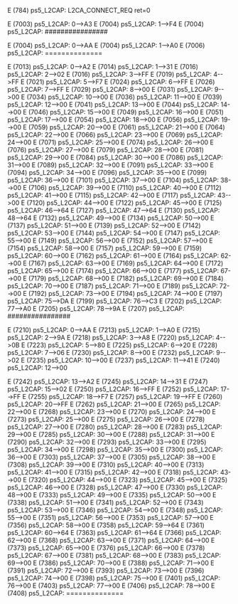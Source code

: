 E (784) ps5_L2CAP: L2CA_CONNECT_REQ ret=0

E (7003) ps5_L2CAP: 0-->A3
E (7004) ps5_L2CAP: 1-->F4
E (7004) ps5_L2CAP: ################

E (7004) ps5_L2CAP: 0-->AA
E (7004) ps5_L2CAP: 1-->A0
E (7006) ps5_L2CAP: ==============

E (7013) ps5_L2CAP: 0-->A2
E (7014) ps5_L2CAP: 1-->31
E (7016) ps5_L2CAP: 2-->02
E (7016) ps5_L2CAP: 3-->FF
E (7019) ps5_L2CAP: 4-->FF
E (7021) ps5_L2CAP: 5-->F7
E (7024) ps5_L2CAP: 6-->FF
E (7026) ps5_L2CAP: 7-->FF
E (7029) ps5_L2CAP: 8-->00
E (7031) ps5_L2CAP: 9-->00
E (7034) ps5_L2CAP: 10-->00
E (7036) ps5_L2CAP: 11-->00
E (7039) ps5_L2CAP: 12-->00
E (7041) ps5_L2CAP: 13-->00
E (7044) ps5_L2CAP: 14-->00
E (7046) ps5_L2CAP: 15-->00
E (7049) ps5_L2CAP: 16-->00
E (7051) ps5_L2CAP: 17-->00
E (7054) ps5_L2CAP: 18-->00
E (7056) ps5_L2CAP: 19-->00
E (7059) ps5_L2CAP: 20-->00
E (7061) ps5_L2CAP: 21-->00
E (7064) ps5_L2CAP: 22-->00
E (7066) ps5_L2CAP: 23-->00
E (7069) ps5_L2CAP: 24-->00
E (7071) ps5_L2CAP: 25-->00
E (7074) ps5_L2CAP: 26-->00
E (7076) ps5_L2CAP: 27-->00
E (7079) ps5_L2CAP: 28-->00
E (7081) ps5_L2CAP: 29-->00
E (7084) ps5_L2CAP: 30-->00
E (7086) ps5_L2CAP: 31-->00
E (7089) ps5_L2CAP: 32-->00
E (7091) ps5_L2CAP: 33-->00
E (7094) ps5_L2CAP: 34-->00
E (7096) ps5_L2CAP: 35-->00
E (7099) ps5_L2CAP: 36-->00
E (7101) ps5_L2CAP: 37-->00
E (7104) ps5_L2CAP: 38-->00
E (7106) ps5_L2CAP: 39-->00
E (7110) ps5_L2CAP: 40-->00
E (7112) ps5_L2CAP: 41-->00
E (7115) ps5_L2CAP: 42-->00
E (7117) ps5_L2CAP: 43-->00
E (7120) ps5_L2CAP: 44-->00
E (7122) ps5_L2CAP: 45-->00
E (7125) ps5_L2CAP: 46-->64
E (7127) ps5_L2CAP: 47-->64
E (7130) ps5_L2CAP: 48-->64
E (7132) ps5_L2CAP: 49-->00
E (7134) ps5_L2CAP: 50-->00
E (7137) ps5_L2CAP: 51-->00
E (7139) ps5_L2CAP: 52-->00
E (7142) ps5_L2CAP: 53-->00
E (7144) ps5_L2CAP: 54-->00
E (7147) ps5_L2CAP: 55-->00
E (7149) ps5_L2CAP: 56-->00
E (7152) ps5_L2CAP: 57-->00
E (7154) ps5_L2CAP: 58-->00
E (7157) ps5_L2CAP: 59-->00
E (7159) ps5_L2CAP: 60-->00
E (7162) ps5_L2CAP: 61-->00
E (7164) ps5_L2CAP: 62-->00
E (7167) ps5_L2CAP: 63-->00
E (7169) ps5_L2CAP: 64-->00
E (7172) ps5_L2CAP: 65-->00
E (7174) ps5_L2CAP: 66-->00
E (7177) ps5_L2CAP: 67-->00
E (7179) ps5_L2CAP: 68-->00
E (7182) ps5_L2CAP: 69-->00
E (7184) ps5_L2CAP: 70-->00
E (7187) ps5_L2CAP: 71-->00
E (7189) ps5_L2CAP: 72-->00
E (7192) ps5_L2CAP: 73-->00
E (7194) ps5_L2CAP: 74-->00
E (7197) ps5_L2CAP: 75-->DA
E (7199) ps5_L2CAP: 76-->C3
E (7202) ps5_L2CAP: 77-->A0
E (7205) ps5_L2CAP: 78-->9A
E (7207) ps5_L2CAP: ################

E (7210) ps5_L2CAP: 0-->AA
E (7213) ps5_L2CAP: 1-->A0
E (7215) ps5_L2CAP: 2-->9A
E (7218) ps5_L2CAP: 3-->A8
E (7220) ps5_L2CAP: 4-->0B
E (7223) ps5_L2CAP: 5-->80
E (7225) ps5_L2CAP: 6-->20
E (7228) ps5_L2CAP: 7-->06
E (7230) ps5_L2CAP: 8-->00
E (7232) ps5_L2CAP: 9-->02
E (7235) ps5_L2CAP: 10-->00
E (7237) ps5_L2CAP: 11-->41
E (7240) ps5_L2CAP: 12-->00

E (7242) ps5_L2CAP: 13-->A2
E (7245) ps5_L2CAP: 14-->31
E (7247) ps5_L2CAP: 15-->02
E (7250) ps5_L2CAP: 16-->FF
E (7252) ps5_L2CAP: 17-->FF
E (7255) ps5_L2CAP: 18-->F7
E (7257) ps5_L2CAP: 19-->FF
E (7260) ps5_L2CAP: 20-->FF
E (7262) ps5_L2CAP: 21-->00
E (7265) ps5_L2CAP: 22-->00
E (7268) ps5_L2CAP: 23-->00
E (7270) ps5_L2CAP: 24-->00
E (7273) ps5_L2CAP: 25-->00
E (7275) ps5_L2CAP: 26-->00
E (7278) ps5_L2CAP: 27-->00
E (7280) ps5_L2CAP: 28-->00
E (7283) ps5_L2CAP: 29-->00
E (7285) ps5_L2CAP: 30-->00
E (7288) ps5_L2CAP: 31-->00
E (7290) ps5_L2CAP: 32-->00
E (7293) ps5_L2CAP: 33-->00
E (7295) ps5_L2CAP: 34-->00
E (7298) ps5_L2CAP: 35-->00
E (7300) ps5_L2CAP: 36-->00
E (7303) ps5_L2CAP: 37-->00
E (7305) ps5_L2CAP: 38-->00
E (7308) ps5_L2CAP: 39-->00
E (7310) ps5_L2CAP: 40-->00
E (7313) ps5_L2CAP: 41-->00
E (7315) ps5_L2CAP: 42-->00
E (7318) ps5_L2CAP: 43-->00
E (7320) ps5_L2CAP: 44-->00
E (7323) ps5_L2CAP: 45-->00
E (7325) ps5_L2CAP: 46-->00
E (7328) ps5_L2CAP: 47-->00
E (7330) ps5_L2CAP: 48-->00
E (7333) ps5_L2CAP: 49-->00
E (7335) ps5_L2CAP: 50-->00
E (7338) ps5_L2CAP: 51-->00
E (7341) ps5_L2CAP: 52-->00
E (7343) ps5_L2CAP: 53-->00
E (7346) ps5_L2CAP: 54-->00
E (7348) ps5_L2CAP: 55-->00
E (7351) ps5_L2CAP: 56-->00
E (7353) ps5_L2CAP: 57-->00
E (7356) ps5_L2CAP: 58-->00
E (7358) ps5_L2CAP: 59-->64
E (7361) ps5_L2CAP: 60-->64
E (7363) ps5_L2CAP: 61-->64
E (7366) ps5_L2CAP: 62-->00
E (7368) ps5_L2CAP: 63-->00
E (7371) ps5_L2CAP: 64-->00
E (7373) ps5_L2CAP: 65-->00
E (7376) ps5_L2CAP: 66-->00
E (7378) ps5_L2CAP: 67-->00
E (7381) ps5_L2CAP: 68-->00
E (7383) ps5_L2CAP: 69-->00
E (7386) ps5_L2CAP: 70-->00
E (7388) ps5_L2CAP: 71-->00
E (7391) ps5_L2CAP: 72-->00
E (7393) ps5_L2CAP: 73-->00
E (7396) ps5_L2CAP: 74-->00
E (7398) ps5_L2CAP: 75-->00
E (7401) ps5_L2CAP: 76-->00
E (7403) ps5_L2CAP: 77-->00
E (7406) ps5_L2CAP: 78-->00
E (7408) ps5_L2CAP: ==============
